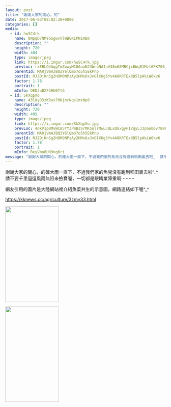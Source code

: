 ```yaml
---
layout: post
title: "謝謝大家的關心，的" 
date: 2017-06-03T08:02:38+0000 
categories: [] 
media:
  - id: hwSC4rk
    name: 8NpqD7NMY6SgwvVlWBGKIPN1RBm
    description: ""   
    height: 720
    width: 404
    type: image/jpeg
    link: https://i.imgur.com/hwSC4rk.jpg
    prevLoc: rxEBLQ4AqgTmZwwyM18AuoN23WnoNAInV48m68MBCjxBWq81Mzt6PK706j65uvOLNyQqAlT769yJK4k8SDlQx5wvmEuoZyMvWz1mF13W3XWWjQuOKkjzx48JUWERnJr61RFpqNBRMr4PcL4YWG7KVrUkBA5B8WqNTOlwBORjZgIR11jOr67PHknOwMMov5umK33PRrwxUo5VLOBrwWHDJ8N4E9mWC13PGD7yAGt95wDZ187LIk5xvP0BG1snroEM5zM2trK
    parentId: MARjVmAJBQIY6lQmo7o5h5EkPnp
    postId: RJZOjKn5g2HOMONPzAy2HMx6xJvGlXHg5Yv4A8KRTEx8B5lpAkiW6kv6
    factor: 1.78
    portrait: 1
    mInfo: OEDJuBXF3HU6TtG
  - id: SkXqpXo
    name: 43l8yD3zKRux70NjnrNqs1mxNp0
    description: ""   
    height: 720
    width: 405
    type: image/jpeg
    link: https://i.imgur.com/SkXqpXo.jpg
    prevLoc: 4okV1p0MvWC85YYZPmBJSrMK5nlrMwuJQLxDGxgyF1VqyLJ3pGu06v780R0Efy1YmGZp3ETxAgzYovV9cl5J1Y3pRqIpnVGGMnAXC8lXlRXX1pSlwGgjnrWDfg6YgjVRLlIL95rlgxLgUpY8279J1LFQoPgq3yn1Fpz5BpOyoNTXvvyNMJnOs7QY9553poSrZnNqGXj2TGYGopvpWnsXVXOXMB3KuQXoD2YDj4H8ljNZAvPwHjRrKDBXqgHL14wP3YmZTN4
    parentId: MARjVmAJBQIY6lQmo7o5h5EkPnp
    postId: RJZOjKn5g2HOMONPzAy2HMx6xJvGlXHg5Yv4A8KRTEx8B5lpAkiW6kv6
    factor: 1.78
    portrait: 1
    mInfo: BeyVbn8UH9ng6ri
message: "謝謝大家的關心，的確大雨一直下，不過我們家的魚兒沒有跑到稻田裏去啦_  請不要千里迢迢風雨無阻來撿寶喔，一切都是眼睛業障重啊⋯⋯⋯    網友引用的圖片是大陸網站裡介紹魚菜共生的示意圖，網路連結如下喔_    https;kknews.ccagriculture3zmy33.html"
---
```


謝謝大家的關心，的確大雨一直下，不過我們家的魚兒沒有跑到稻田裏去啦^_^  
請不要千里迢迢風雨無阻來撿寶喔，一切都是眼睛業障重啊⋯⋯⋯  
  
網友引用的圖片是大陸網站裡介紹魚菜共生的示意圖，網路連結如下喔^_^  
  
https://kknews.cc/agriculture/3zmy33.html


[//]: #media:  
<a href="https://i.imgur.com/hwSC4rk.jpg"><img src="https://i.imgur.com/hwSC4rk.jpg" height="300" width="168" /></a> 
  

<a href="https://i.imgur.com/SkXqpXo.jpg"><img src="https://i.imgur.com/SkXqpXo.jpg" height="300" width="168" /></a> 
 

